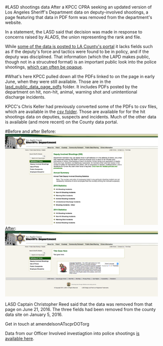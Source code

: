 #LASD shootings data
After a KPCC CPRA seeking an updated version of Los Angeles Sheriff's Department data on deputy-involved shootings, a page featuring that data in PDF form was removed from the department's website.

In a statement, the LASD said that decision was made in response to concerns raised by ALADS, the union representing the rank and file.

While [some of the data is posted to LA County's portal](https://data.lacounty.gov/Criminal/Deputy-Details-Hit-Shooting-Incidents-and-Non-Hit-/7jc3-gsk7) it lacks fields such as if the deputy's force and tactics were found to be in policy, and if the deputy was disciplined. That information (which the LAPD makes public, though not in a strucutred format) is an important public look into the police shootings, [which can often be opaque](http://projects.scpr.org/officer-involved/stories/the-black-box/).

#What's here
KPCC pulled down all the PDFs linked to on the page in early June, when they were still available. Those are in the [lasd_public_data_page_pdfs](./lasd_public_data_page_pdfs) folder. It includes PDFs posted by the department on hit, non-hit, animal, warning shot and unintentional discharge incidents.

KPCC's Chris Keller had previously converted some of the PDFs to csv files, which are available in the [csv folder](./csv/). Those are available for for the hit shootings data on deputies, suspects and incidents. Much of the other data is available (and more recent) on the County data portal.

#Before and after
Before:
![](lasd_before.png)
[After](http://www.la-sheriff.org/s2/page_render.aspx?pagename=info_detail_03):
![](lasd_after.png) 

LASD Captain Christopher Reed said that the data was removed from that page on June 21, 2016. The three fields had been removed from the county data site on January 5, 2016.

Get in touch at amendelsonATscprDOTorg

Data from our Officer Involved investiagtion into police shootings [is available here](https://github.com/SCPR/kpcc-data-team/tree/master/data/kpcc-officer-involved).